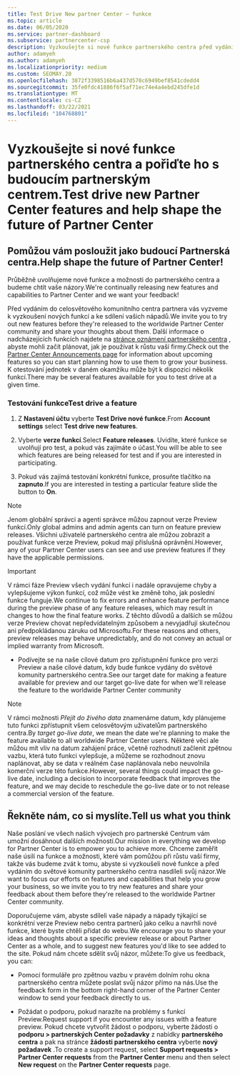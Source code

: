 ```yaml
---
title: Test Drive New partner Center – funkce
ms.topic: article
ms.date: 06/05/2020
ms.service: partner-dashboard
ms.subservice: partnercenter-csp
description: Vyzkoušejte si nové funkce partnerského centra před vydáním a sdělte nám, co si myslíte. Pomůžou vám posloužit jako budoucí Partnerská centra.
author: adamyeh
ms.author: adamyeh
ms.localizationpriority: medium
ms.custom: SEOMAY.20
ms.openlocfilehash: 3872f3398516b6a437d570c6949bef8541cdedd4
ms.sourcegitcommit: 35fe0fdc41886f6f5af71ec74e4a4ebd245dfe1d
ms.translationtype: MT
ms.contentlocale: cs-CZ
ms.lasthandoff: 03/22/2021
ms.locfileid: "104768801"
---
```

# <a name="test-drive-new-partner-center-features-and-help-shape-the-future-of-partner-center"></a><span data-ttu-id="5c8ff-104">Vyzkoušejte si nové funkce partnerského centra a pořiďte ho s budoucím partnerským centrem.</span><span class="sxs-lookup"><span data-stu-id="5c8ff-104">Test drive new Partner Center features and help shape the future of Partner Center</span></span>


## <a name="help-shape-the-future-of-partner-center"></a><span data-ttu-id="5c8ff-105">Pomůžou vám posloužit jako budoucí Partnerská centra.</span><span class="sxs-lookup"><span data-stu-id="5c8ff-105">Help shape the future of Partner Center!</span></span>

<span data-ttu-id="5c8ff-106">Průběžně uvolňujeme nové funkce a možnosti do partnerského centra a budeme chtít vaše názory.</span><span class="sxs-lookup"><span data-stu-id="5c8ff-106">We're continually releasing new features and capabilities to Partner Center and we want your feedback!</span></span>

<span data-ttu-id="5c8ff-107">Před vydáním do celosvětového komunitního centra partnera vás vyzveme k vyzkoušení nových funkcí a ke sdílení vašich nápadů.</span><span class="sxs-lookup"><span data-stu-id="5c8ff-107">We invite you to try out new features before they're released to the worldwide Partner Center community and share your thoughts about them.</span></span> <span data-ttu-id="5c8ff-108">Další informace o nadcházejících funkcích najdete na [stránce oznámení partnerského centra](announcements/index.md) , abyste mohli začít plánovat, jak je používat k růstu vaší firmy.</span><span class="sxs-lookup"><span data-stu-id="5c8ff-108">Check out the [Partner Center Announcements page](announcements/index.md) for information about upcoming features so you can start planning how to use them to grow your business.</span></span> <span data-ttu-id="5c8ff-109">K otestování jednotek v daném okamžiku může být k dispozici několik funkcí.</span><span class="sxs-lookup"><span data-stu-id="5c8ff-109">There may be several features available for you to test drive at a given time.</span></span>

### <a name="test-drive-a-feature"></a><span data-ttu-id="5c8ff-110">Testování funkce</span><span class="sxs-lookup"><span data-stu-id="5c8ff-110">Test drive a feature</span></span>

1. <span data-ttu-id="5c8ff-111">Z **Nastavení účtu** vyberte **Test Drive nové funkce**.</span><span class="sxs-lookup"><span data-stu-id="5c8ff-111">From **Account settings** select **Test drive new features**.</span></span>

2. <span data-ttu-id="5c8ff-112">Vyberte **verze funkcí**.</span><span class="sxs-lookup"><span data-stu-id="5c8ff-112">Select **Feature releases**.</span></span> <span data-ttu-id="5c8ff-113">Uvidíte, které funkce se uvolňují pro test, a pokud vás zajímáte o účast.</span><span class="sxs-lookup"><span data-stu-id="5c8ff-113">You will be able to see which features are being released for test and if you are interested in participating.</span></span>

3. <span data-ttu-id="5c8ff-114">Pokud vás zajímá testování konkrétní funkce, prosuňte tlačítko na **zapnuto**.</span><span class="sxs-lookup"><span data-stu-id="5c8ff-114">If you are interested in testing a particular feature slide the button to **On**.</span></span>

> [!NOTE]  
> <span data-ttu-id="5c8ff-115">Jenom globální správci a agenti správce můžou zapnout verze Preview funkcí.</span><span class="sxs-lookup"><span data-stu-id="5c8ff-115">Only global admins and admin agents can turn on feature preview releases.</span></span> <span data-ttu-id="5c8ff-116">Všichni uživatelé partnerského centra ale můžou zobrazit a používat funkce verze Preview, pokud mají příslušná oprávnění.</span><span class="sxs-lookup"><span data-stu-id="5c8ff-116">However, any of your Partner Center users can see and use preview features if they have the applicable permissions.</span></span>

> [!IMPORTANT]  
> <span data-ttu-id="5c8ff-117">V rámci fáze Preview všech vydání funkcí i nadále opravujeme chyby a vylepšujeme výkon funkcí, což může vést ke změně toho, jak poslední funkce funguje.</span><span class="sxs-lookup"><span data-stu-id="5c8ff-117">We continue to fix errors and enhance feature performance during the preview phase of any feature releases, which may result in changes to how the final feature works.</span></span> <span data-ttu-id="5c8ff-118">Z těchto důvodů a dalších se můžou verze Preview chovat nepředvídatelným způsobem a nevyjadřují skutečnou ani předpokládanou záruku od Microsoftu.</span><span class="sxs-lookup"><span data-stu-id="5c8ff-118">For these reasons and others, preview releases may behave unpredictably, and do not convey an actual or implied warranty from Microsoft.</span></span>

- <span data-ttu-id="5c8ff-119">Podívejte se na naše cílové datum pro zpřístupnění funkce pro verzi Preview a naše cílové datum, kdy bude funkce vydány do světové komunity partnerského centra.</span><span class="sxs-lookup"><span data-stu-id="5c8ff-119">See our target date for making a feature available for preview and our target go-live date for when we'll release the feature to the worldwide Partner Center community</span></span>

> [!NOTE]  
> <span data-ttu-id="5c8ff-120">V rámci možnosti *Přejít do živého data* znamenáme datum, kdy plánujeme tuto funkci zpřístupnit všem celosvětovým uživatelům partnerského centra.</span><span class="sxs-lookup"><span data-stu-id="5c8ff-120">By *target go-live date*, we mean the date we're planning to make the feature available to all worldwide Partner Center users.</span></span> <span data-ttu-id="5c8ff-121">Některé věci ale můžou mít vliv na datum zahájení práce, včetně rozhodnutí začlenit zpětnou vazbu, která tuto funkci vylepšuje, a můžeme se rozhodnout znovu naplánovat, aby se data v reálném čase naplánovala nebo neuvolnila komerční verze této funkce.</span><span class="sxs-lookup"><span data-stu-id="5c8ff-121">However, several things could impact the go-live date, including a decision to incorporate feedback that improves the feature, and we may decide to reschedule the go-live date or to not release a commercial version of the feature.</span></span>  
 
## <a name="tell-us-what-you-think"></a><span data-ttu-id="5c8ff-122">Řekněte nám, co si myslíte.</span><span class="sxs-lookup"><span data-stu-id="5c8ff-122">Tell us what you think</span></span>

<span data-ttu-id="5c8ff-123">Naše poslání ve všech našich vývojech pro partnerské Centrum vám umožní dosáhnout dalších možností.</span><span class="sxs-lookup"><span data-stu-id="5c8ff-123">Our mission in everything we develop for Partner Center is to empower you to achieve more.</span></span> <span data-ttu-id="5c8ff-124">Chceme zaměřit naše úsilí na funkce a možnosti, které vám pomůžou při růstu vaší firmy, takže vás budeme zvát k tomu, abyste si vyzkoušeli nové funkce a před vydáním do světové komunity partnerského centra nasdíleli svůj názor.</span><span class="sxs-lookup"><span data-stu-id="5c8ff-124">We want to focus our efforts on features and capabilities that help you grow your business, so we invite you to try new features and share your feedback about them before they're released to the worldwide Partner Center community.</span></span> 

<span data-ttu-id="5c8ff-125">Doporučujeme vám, abyste sdíleli vaše nápady a nápady týkající se konkrétní verze Preview nebo centra partnerů jako celku a navrhli nové funkce, které byste chtěli přidat do webu.</span><span class="sxs-lookup"><span data-stu-id="5c8ff-125">We encourage you to share your ideas and thoughts about a specific preview release or about Partner Center as a whole, and to suggest new features you'd like to see added to the site.</span></span> <span data-ttu-id="5c8ff-126">Pokud nám chcete sdělit svůj názor, můžete:</span><span class="sxs-lookup"><span data-stu-id="5c8ff-126">To give us feedback, you can:</span></span>  

- <span data-ttu-id="5c8ff-127">Pomocí formuláře pro zpětnou vazbu v pravém dolním rohu okna partnerského centra můžete poslat svůj názor přímo na nás.</span><span class="sxs-lookup"><span data-stu-id="5c8ff-127">Use the feedback form in the bottom right-hand corner of the Partner Center window to send your feedback directly to us.</span></span> 

- <span data-ttu-id="5c8ff-128">Požádat o podporu, pokud narazíte na problémy s funkcí Preview.</span><span class="sxs-lookup"><span data-stu-id="5c8ff-128">Request support if you encounter any issues with a feature preview.</span></span> <span data-ttu-id="5c8ff-129">Pokud chcete vytvořit žádost o podporu, vyberte žádosti o **podporu > partnerských Center požadavky** z nabídky **partnerského centra** a pak na stránce **žádosti partnerského centra** vyberte **nový požadavek** .</span><span class="sxs-lookup"><span data-stu-id="5c8ff-129">To create a support request, select **Support requests > Partner Center requests** from the **Partner Center** menu and then select **New request** on the **Partner Center requests** page.</span></span>



